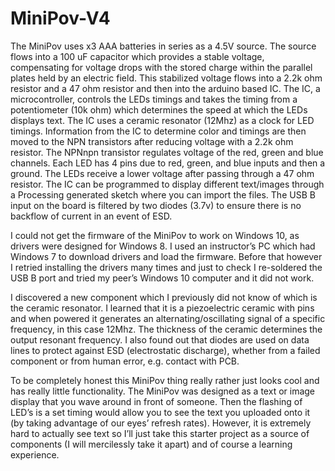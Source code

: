 # MiniPov-V4
The MiniPov uses x3 AAA batteries in series as a 4.5V source. The source flows into a 100 uF capacitor which provides a stable voltage, compensating for voltage drops with the stored charge within the parallel plates held by an electric field. This stabilized voltage flows into a 2.2k ohm resistor and a 47 ohm resistor and then into the arduino based IC. The IC, a microcontroller, controls the LEDs timings and takes the timing from a potentiometer (10k ohm) which determines the speed at which the LEDs displays text. The IC uses a ceramic resonator (12Mhz) as a clock for LED timings. Information from the IC to determine color and timings are then moved to the NPN transistors after reducing voltage with a 2.2k ohm resistor. The NPNnpn transistor regulates voltage of the red, green and blue channels. Each LED has 4 pins due to red, green, and blue inputs and then a ground. The LEDs receive a lower voltage after passing through a 47 ohm resistor. The IC can be programmed to display different text/images through a Processing generated sketch where you can import the files. The USB B input on the board is filtered by two diodes (3.7v) to ensure there is no backflow of current in an event of ESD.  

I could not get the firmware of the MiniPov to work on Windows 10, as drivers were designed for Windows 8. I used an instructor’s PC which had Windows 7 to download drivers and load the firmware. Before that however I retried installing the drivers many times and just to check I re-soldered the USB B port and tried my peer’s Windows 10 computer and it did not work. 

I discovered a new component which I previously did not know of which is the ceramic resonator. I learned that it is a piezoelectric ceramic with pins and when powered it generates an alternating/oscillating signal of a specific frequency, in this case 12Mhz. The thickness of the ceramic determines the output resonant frequency. I also found out that diodes are used on data lines to protect against ESD (electrostatic discharge), whether from a failed component or from human error, e.g. contact with PCB.

To be completely honest this MiniPov thing really rather just looks cool and has really little functionality. The MiniPov was designed as a text or image display that you wave around in front of someone. Then the flashing of LED’s is a set timing would allow you to see the text you uploaded onto it (by taking advantage of our eyes’ refresh rates). However, it is extremely hard to actually see text so I’ll just take this starter project as a source of components (I will mercilessly take it apart) and of course a learning experience.
